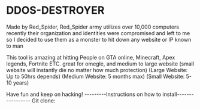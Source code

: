# DDOS-DESTROYER
Made by Red_Spider, Red_Spider army utilizes over 10,000 computers recently their organization and identities  were compromised and left to me so I decided to use them as a monster to hit down any website or IP known to man 

This tool is amazing at hitting People on GTA online, Minecraft, Apex legends, Fortnite ETC. 
great for omegle, and medium to large website (small website will instantly die no matter how much protection) 
(Large Website: Up to 50hrs depends)
(Medium Website: 5 months max)
(Small Website: 5-10 years) 

Have fun and keep on hacking!
---------Instructions on how to install-----------------
Git clone: 

